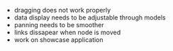 - dragging does not work properly
- data display needs to be adjustable through models
- panning needs to be smoother
- links dissapear when node is moved
- work on showcase application